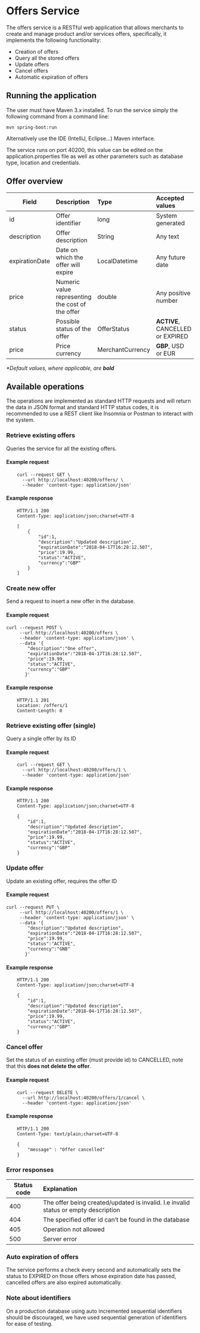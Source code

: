 # Offers Service

The offers service is a RESTful web application that allows merchants to create and manage product and/or services offers, specifically, it implements the following functionality:
* Creation of offers
* Query all the stored offers
* Update offers
* Cancel offers
* Automatic expiration of offers

## Running the application

The user must have Maven 3.x installed. To run the service simply the following command from a command line:

``` mvn spring-boot:run ```

Alternatively use the IDE (IntelliJ, Eclipse...) Maven interface.

The service runs on port 40200, this value can be edited on the application.properties file as well as other parameters such as database type, location and credentials.

## Offer overview

| Field           | Description                                                | Type             | Accepted values                  |
|-----------------|:-----------------------------------------------------------|:-----------------|:---------------------------------|
| id              | Offer identifier                                           | long             | System generated                 |
| description     | Offer description                                          | String           | Any text                         |
| expirationDate  | Date on which the offer will expire                        | LocalDatetime    | Any future date                  |
| price           | Numeric value representing the cost of the offer           | double           | Any positive number              |
| status          | Possible status of the offer                               | OfferStatus      | **ACTIVE**, CANCELLED or EXPIRED | 
| price           | Price currency                                             | MerchantCurrency | **GBP**, USD or EUR              |

_*Default values, where applicable, are **bold**_   

## Available operations

The operations are implemented as standard HTTP requests and will return the data in JSON format and standard HTTP status codes, it is recommended to use a REST client like Insomnia or Postman to interact with the system.

### Retrieve existing offers

Queries the service for all the existing offers.

#### Example request

```
    curl --request GET \
      --url http://localhost:40200/offers/ \
      --header 'content-type: application/json'
```

#### Example response

```
    HTTP/1.1 200 
    Content-Type: application/json;charset=UTF-8
    
    [
        {
            "id":1,
            "description":"Updated description",
            "expirationDate":"2018-04-17T16:28:12.507",
            "price":19.99,
            "status":"ACTIVE",
            "currency":"GBP"
        }
    ]
```

### Create new offer

Send a request to insert a new offer in the database.

#### Example request

```
curl --request POST \
     --url http://localhost:40200/offers \
     --header 'content-type: application/json' \
     --data '{
        "description":"One offer",
        "expirationDate":"2018-04-17T16:28:12.507",
        "price":19.99,
        "status":"ACTIVE",
        "currency":"GBP"
       }'
   ```

#### Example response
```
    HTTP/1.1 201 
    Location: /offers/1
    Content-Length: 0
```

### Retrieve existing offer (single)

Query a single offer by its ID

#### Example request

```
    curl --request GET \
      --url http://localhost:40200/offers/1 \
      --header 'content-type: application/json'
```

#### Example response

```
    HTTP/1.1 200 
    Content-Type: application/json;charset=UTF-8
    
    {
        "id":1,
        "description":"Updated description",
        "expirationDate":"2018-04-17T16:28:12.507",
        "price":19.99,
        "status":"ACTIVE",
        "currency":"GBP"
    }
```

### Update offer

Update an existing offer, requires the offer ID

#### Example request

```
curl --request PUT \
     --url http://localhost:40200/offers/1 \
     --header 'content-type: application/json' \
     --data '{
        "description":"Updated description",
        "expirationDate":"2018-04-17T16:28:12.507",
        "price":19.99,
        "status":"ACTIVE",
        "currency":"GNB"
       }'
   ```

#### Example response
```
    HTTP/1.1 200 
    Content-Type: application/json;charset=UTF-8
    
    { 
        "id":1, 
        "description":"Updated description",
        "expirationDate":"2018-04-17T16:28:12.507",
        "price":19.99,
        "status":"ACTIVE",
        "currency":"GBP"
    }
```

### Cancel offer ###

Set the status of an existing offer (must provide id) to CANCELLED, note that this **does not delete the offer**.

#### Example request

```
    curl --request DELETE \
      --url http://localhost:40200/offers/1/cancel \
      --header 'content-type: application/json'
```

#### Example response

```
    HTTP/1.1 200 
    Content-Type: text/plain;charset=UTF-8
    
    { 
        "message" : "Offer cancelled"
    }
```

### Error responses

**Status code**|**Explanation**
-----|:-----
400|The offer being created/updated is invalid. I.e invalid status or empty description
404|The specified offer id can’t be found in the database
405|Operation not allowed
500|Server error

### Auto expiration of offers

The service performs a check every second and automatically sets the status to EXPIRED on those offers whose expiration date has passed, cancelled offers are also expired automatically.

### Note about identifiers 
On a production database using auto incremented sequential identifiers should be discouraged, we have used sequential generation of identifiers for ease of testing. 